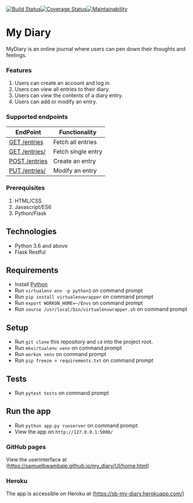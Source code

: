 [![Build Status](https://travis-ci.com/samuelbwambale/my_diary.svg?branch=CHALLANGE-TWO)](https://travis-ci.com/samuelbwambale/my_diary)[![Coverage Status](https://coveralls.io/repos/github/samuelbwambale/my_diary/badge.svg?branch=CHALLANGE-TWO)](https://coveralls.io/github/samuelbwambale/my_diary?branch=CHALLANGE-TWO)[![Maintainability](https://api.codeclimate.com/v1/badges/664c55f5d7a35cfc08e4/maintainability)](https://codeclimate.com/github/samuelbwambale/my_diary/maintainability)

# My Diary

MyDiary is an online journal where users can pen down their thoughts and feelings. 

### Features
1. Users can create an account and log in. 
2. Users can view all entries to their diary. 
3. Users can view the contents of a diary entry. 
4. Users can add or modify an entry. 

### Supported endpoints
  
| EndPoint                                      		| Functionality                                   |
| --------------------------------------------------------------|------------------------------------------------ |
| [GET /entries ](#)                            		| Fetch all entries                               |
| [GET /entries/<entryId>](#)                   		| Fetch single entry			          |
| [POST /entries](#)                     			| Create an entry	                          |
| [PUT  /entries/<entryId>](#)                  		| Modify an entry 		                  |


### Prerequisites
  1.	HTML/CSS
  2.	Javascript/ES6
  3.	Python/Flask

## Technologies

* Python 3.6 and above
* Flask Restful


## Requirements

* Install [Python](https://www.python.org/downloads/)
* Run `virtualenv env -p python3` on command prompt
* Run `pip install virtualenvwrapper` on command prompt
* Run `export WORKON_HOME=~/Envs` on command prompt
* Run `source /usr/local/bin/virtualenvwrapper.sh` on command prompt

## Setup

* Run `git clone` this repository and `cd` into the project root.
* Run `mkvirtualenv venv` on command prompt
* Run `workon venv` on command prompt
* Run `pip freeze > requirements.txt` on command prompt


## Tests

* Run `pytest tests` on command prompt

## Run the app

* Run `python app.py runserver` on command prompt
* View the app on `http://127.0.0.1:5000/`

### GitHub pages

View the userinterface at (https://samuelbwambale.github.io/my_diary/UI/home.html)

### Heroku

The app is accessible on Heroku at (https://sb-my-diary.herokuapp.com/)

